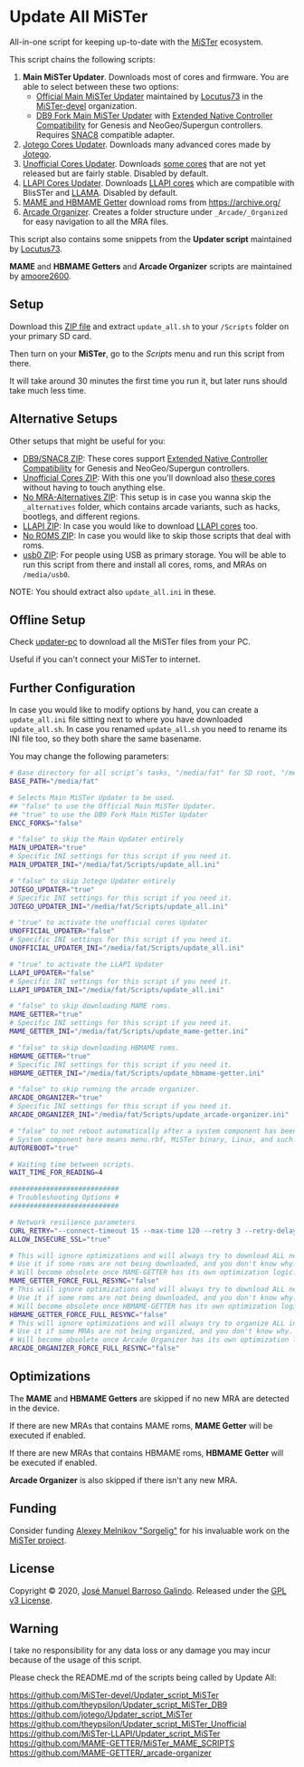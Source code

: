 # Update All MiSTer
All-in-one script for keeping up-to-date with the [MiSTer](https://github.com/MiSTer-devel/Main_MiSTer/wiki) ecosystem.

This script chains the following scripts:
1. __Main MiSTer Updater__. Downloads most of cores and firmware. You are able to select between these two options:
    * [Official Main MiSTer Updater](https://github.com/MiSTer-devel/Updater_script_MiSTer) maintained by [Locutus73](https://github.com/Locutus73) in the [MiSTer-devel](https://github.com/MiSTer-devel) organization.
    * [DB9 Fork Main MiSTer Updater](https://github.com/theypsilon/Updater_script_MiSTer_DB9) with [Extended Native Controller Compatibility](https://github.com/theypsilon/Update_All_MiSTer/wiki#extended-native-controller-compatibility) for Genesis and NeoGeo/Supergun controllers. Requires [SNAC8](https://github.com/theypsilon/Update_All_MiSTer/wiki#snac8) compatible adapter.
2. [Jotego Cores Updater](https://github.com/jotego/Updater_script_MiSTer). Downloads many advanced cores made by [Jotego](https://github.com/jotego).
3. [Unofficial Cores Updater](https://github.com/theypsilon/Updater_script_MiSTer_Unofficial). Downloads [some cores](https://github.com/theypsilon/Updater_script_MiSTer_Unofficial/wiki) that are not yet released but are fairly stable. Disabled by default.
4. [LLAPI Cores Updater](https://github.com/MiSTer-LLAPI/Updater_script_MiSTer). Downloads [LLAPI cores](https://github.com/MiSTer-LLAPI/Updater_script_MiSTer/wiki) which are compatible with BlisSTer and [LLAMA](https://github.com/bootsector/LLAMA). Disabled by default.
5. [MAME and HBMAME Getter](https://github.com/MAME-GETTER/MiSTer_MAME_SCRIPTS) download roms from https://archive.org/
6. [Arcade Organizer](https://github.com/MAME-GETTER/_arcade-organizer). Creates a folder structure under `_Arcade/_Organized` for easy navigation to all the MRA files.

This script also contains some snippets from the __Updater script__ maintained by [Locutus73](https://github.com/Locutus73).

__MAME__ and __HBMAME Getters__ and __Arcade Organizer__ scripts are maintained by [amoore2600](https://www.youtube.com/channel/UC_IynEJIMqkYaCVjEk_EIlg).



## Setup

Download this [ZIP file](https://github.com/theypsilon/Update_All_MiSTer/raw/master/setups/update_all.zip) and extract `update_all.sh` to your `/Scripts` folder on your primary SD card.

Then turn on your __MiSTer__, go to the _Scripts_ menu and run this script from there.

It will take around 30 minutes the first time you run it, but later runs should take much less time.



## Alternative Setups

Other setups that might be useful for you:
- [DB9/SNAC8 ZIP](https://github.com/theypsilon/Update_All_MiSTer/raw/master/setups/update_all_db9_snac8.zip): These cores support [Extended Native Controller Compatibility](https://github.com/theypsilon/Update_All_MiSTer/wiki#extended-native-controller-compatibility) for Genesis and NeoGeo/Supergun controllers.
- [Unofficial Cores ZIP](https://github.com/theypsilon/Update_All_MiSTer/raw/master/setups/update_all_unofficials.zip): With this one you'll download also [these cores](https://github.com/theypsilon/Updater_script_MiSTer_Unofficial/wiki) without having to touch anything else.
- [No MRA-Alternatives ZIP](https://github.com/theypsilon/Update_All_MiSTer/raw/master/setups/update_all_no_mra_alternatives.zip): This setup is in case you wanna skip the `_alternatives` folder, which contains arcade variants, such as hacks, bootlegs, and different regions.
- [LLAPI ZIP](https://github.com/theypsilon/Update_All_MiSTer/raw/master/setups/update_all_llapi.zip): In case you would like to download [LLAPI cores](https://github.com/MiSTer-LLAPI/Updater_script_MiSTer/wiki) too.
- [No ROMS ZIP](https://github.com/theypsilon/Update_All_MiSTer/raw/master/setups/update_all_no_roms.zip): In case you would like to skip those scripts that deal with roms.
- [usb0 ZIP](https://github.com/theypsilon/Update_All_MiSTer/raw/master/setups/update_all_usb0.zip): For people using USB as primary storage. You will be able to run this script from there and install all cores, roms, and MRAs on `/media/usb0`.


NOTE: You should extract also `update_all.ini` in these.



## Offline Setup

Check [updater-pc](./updater-pc) to download all the MiSTer files from your PC.

Useful if you can't connect your MiSTer to internet.



## Further Configuration

In case you would like to modify options by hand, you can create a `update_all.ini` file sitting next to where you have downloaded `update_all.sh`. In case you renamed `update_all.sh` you need to rename its INI file too, so they both share the same basename.

You may change the following parameters:

```bash
# Base directory for all script’s tasks, "/media/fat" for SD root, "/media/usb0" for USB drive root.
BASE_PATH="/media/fat"

# Selects Main MiSTer Updater to be used.
## "false" to use the Official Main MiSTer Updater.
## "true" to use the DB9 Fork Main MiSTer Updater
ENCC_FORKS="false"

# "false" to skip the Main Updater entirely
MAIN_UPDATER="true"
# Specific INI settings for this script if you need it.
MAIN_UPDATER_INI="/media/fat/Scripts/update_all.ini"

# "false" to skip Jotego Updater entirely
JOTEGO_UPDATER="true"
# Specific INI settings for this script if you need it.
JOTEGO_UPDATER_INI="/media/fat/Scripts/update_all.ini"

# "true" to activate the unofficial cores Updater
UNOFFICIAL_UPDATER="false"
# Specific INI settings for this script if you need it.
UNOFFICIAL_UPDATER_INI="/media/fat/Scripts/update_all.ini"

# "true" to activate the LLAPI Updater
LLAPI_UPDATER="false"
# Specific INI settings for this script if you need it.
LLAPI_UPDATER_INI="/media/fat/Scripts/update_all.ini"

# "false" to skip downloading MAME roms.
MAME_GETTER="true"
# Specific INI settings for this script if you need it.
MAME_GETTER_INI="/media/fat/Scripts/update_mame-getter.ini"

# "false" to skip downloading HBMAME roms.
HBMAME_GETTER="true"
# Specific INI settings for this script if you need it.
HBMAME_GETTER_INI="/media/fat/Scripts/update_hbmame-getter.ini"

# "false" to skip running the arcade organizer.
ARCADE_ORGANIZER="true"
# Specific INI settings for this script if you need it.
ARCADE_ORGANIZER_INI="/media/fat/Scripts/update_arcade-organizer.ini"

# "false" to not reboot automatically after a system component has been updated.
# System component here means menu.rbf, MiSTer binary, Linux, and such.
AUTOREBOOT="true"

# Waiting time between scripts.
WAIT_TIME_FOR_READING=4

###########################
# Troubleshooting Options #
###########################

# Network resilience parameters
CURL_RETRY="--connect-timeout 15 --max-time 120 --retry 3 --retry-delay 5 --silent --show-error"
ALLOW_INSECURE_SSL="true"

# This will ignore optimizations and will always try to download ALL needed mame roms.
# Use it if some roms are not being downloaded, and you don't know why.
# Will become obsolete once MAME-GETTER has its own optimization logic.
MAME_GETTER_FORCE_FULL_RESYNC="false"
# This will ignore optimizations and will always try to download ALL needed hbmame roms.
# Use it if some roms are not being downloaded, and you don't know why.
# Will become obsolete once HBMAME-GETTER has its own optimization logic.
HBMAME_GETTER_FORCE_FULL_RESYNC="false"
# This will ignore optimizations and will always try to organize ALL installed MRAs.
# Use it if some MRAs are not being organized, and you don't know why.
# Will become obsolete once Arcade Organizer has its own optimization logic.
ARCADE_ORGANIZER_FORCE_FULL_RESYNC="false"
```



## Optimizations

The __MAME__ and __HBMAME Getters__ are skipped if no new MRA are detected in the device.

If there are new MRAs that contains MAME roms, __MAME Getter__ will be executed if enabled.

If there are new MRAs that contains HBMAME roms, __HBMAME Getter__ will be executed if enabled.

__Arcade Organizer__ is also skipped if there isn't any new MRA.

## Funding

Consider funding [Alexey Melnikov "Sorgelig"](https://www.patreon.com/FPGAMiSTer) for his invaluable work on the [MiSTer project](https://github.com/MiSTer-devel/Main_MiSTer/wiki).



## License

Copyright © 2020, [José Manuel Barroso Galindo](https://github.com/theypsilon).
Released under the [GPL v3 License](LICENSE).



## Warning

I take no responsibility for any data loss or any damage you may incur because of the usage of this script.

Please check the README.md of the scripts being called by Update All:

https://github.com/MiSTer-devel/Updater_script_MiSTer
https://github.com/theypsilon/Updater_script_MiSTer_DB9
https://github.com/jotego/Updater_script_MiSTer
https://github.com/theypsilon/Updater_script_MiSTer_Unofficial
https://github.com/MiSTer-LLAPI/Updater_script_MiSTer
https://github.com/MAME-GETTER/MiSTer_MAME_SCRIPTS
https://github.com/MAME-GETTER/_arcade-organizer
